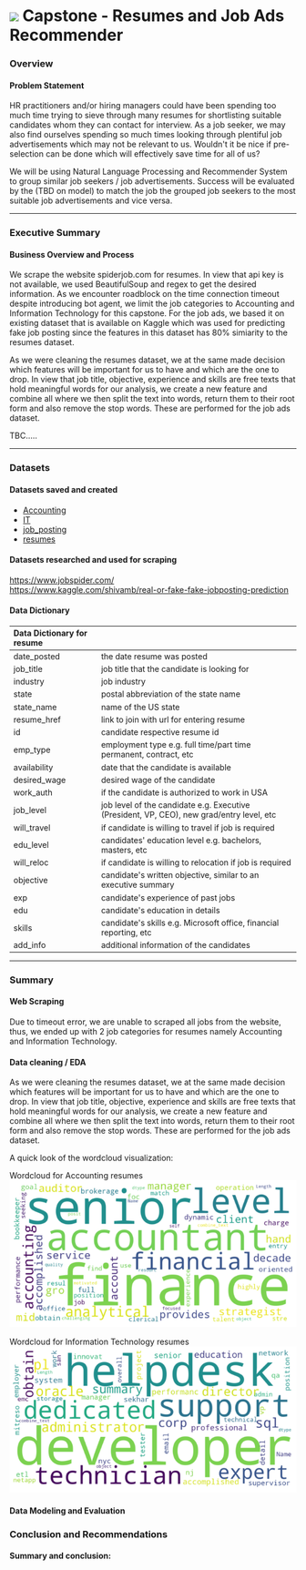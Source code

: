 # ![](https://ga-dash.s3.amazonaws.com/production/assets/logo-9f88ae6c9c3871690e33280fcf557f33.png) Capstone - Resumes and Job Ads Recommender

### Overview

#### Problem Statement

HR practitioners and/or hiring managers could have been spending too much time trying to sieve through many resumes for shortlisting suitable candidates whom they can contact for interview.
As a job seeker, we may also find ourselves spending so much times looking through plentiful job advertisements which may not be relevant to us.
Wouldn't it be nice if pre-selection can be done which will effectively save time for all of us?

We will be using Natural Language Processing and Recommender System to group similar job seekers / job advertisements.
Success will be evaluated by the (TBD on model) to match the job the grouped job seekers to the most suitable job advertisements and vice versa.

---

### Executive Summary

#### Business Overview and Process

We scrape the website spiderjob.com for resumes. In view that api key is not available, we used BeautifulSoup and regex to get the desired information. As we encounter roadblock on the time connection timeout despite introducing bot agent, we limit the job categories to Accounting and Information Technology for this capstone. 
For the job ads, we based it on existing dataset that is available on Kaggle which was used for predicting fake job posting since the features in this dataset has 80% simiarity to the resumes dataset.

As we were cleaning the resumes dataset, we at the same made decision which features will be important for us to have and which are the one to drop. In view that job title, objective, experience and skills are free texts that hold meaningful words for our analysis, we create a new feature and combine all where we then split the text into words, return them to their root form and also remove the stop words. These are performed for the job ads dataset.

TBC.....

---
### Datasets

#### Datasets saved and created

- [Accounting](./datasets/Accounting.csv)
- [IT](./datasets/IT.csv)
- [job_posting](./datasets/job_posting.csv)
- [resumes](./datasets/resumes.csv)

#### Datasets researched and used for scraping

https://www.jobspider.com/ \
https://www.kaggle.com/shivamb/real-or-fake-fake-jobposting-prediction


#### Data Dictionary

| Data Dictionary for resume 	|                                                                                           	|
|:----------------------------	|:-------------------------------------------------------------------------------------------	|
| date_posted                	| the date resume was posted                                                                	|
| job_title                  	| job title that the candidate is looking for                                               	|
| industry                   	| job industry                                                                              	|
| state                      	| postal abbreviation of the state name                                                     	|
| state_name                 	| name of the US state                                                                      	|
| resume_href                	| link to join with url for entering resume                                                 	|
| id                         	| candidate respective resume id                                                            	|
| emp_type                   	| employment type e.g. full time/part time permanent, contract, etc                         	|
| availability               	| date that the candidate is available                                                      	|
| desired_wage               	| desired wage of the candidate                                                             	|
| work_auth                  	| if the candidate is authorized to work in USA                                             	|
| job_level                  	| job level of the candidate e.g. Executive (President, VP, CEO), new grad/entry level, etc 	|
| will_travel                	| if candidate is willing to travel if job is required                                      	|
| edu_level                  	| candidates' education level e.g. bachelors, masters, etc                                  	|
| will_reloc                 	| if candidate is willing to relocation if job is required                                  	|
| objective                  	| candidate's written objective, similar to an executive summary                            	|
| exp                        	| candidate's experience of past jobs                                                       	|
| edu                        	| candidate's education in details                                                          	|
| skills                     	| candidate's skills e.g. Microsoft office, financial reporting, etc                        	|
| add_info                   	| additional information of the candidates                                                  	|

---

### Summary

#### Web Scraping

Due to timeout error, we are unable to scraped all jobs from the website, thus, we ended up with 2 job categories for resumes namely Accounting and Information Technology.

#### Data cleaning / EDA

As we were cleaning the resumes dataset, we at the same made decision which features will be important for us to have and which are the one to drop. In view that job title, objective, experience and skills are free texts that hold meaningful words for our analysis, we create a new feature and combine all where we then split the text into words, return them to their root form and also remove the stop words. These are performed for the job ads dataset.

A quick look of the wordcloud visualization:

Wordcloud for Accounting resumes\
![picture](images/wordcloud_accounting.png)

Wordcloud for Information Technology resumes\
![picture](images/wordcloud_it.png)


#### Data Modeling and Evaluation


### Conclusion and Recommendations


#### Summary and conclusion:

